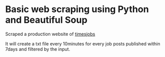 # Basic web scraping using Python and Beautiful Soup

Scraped a production website of [timesjobs](https://m.timesjobs.com/mobile/jobs-search-result.html?txtKeywords=python&txtLocation=&cboWorkExp1=-1)

It will create a txt file every 10minutes for every job posts published within 7days and filtered by the input.
